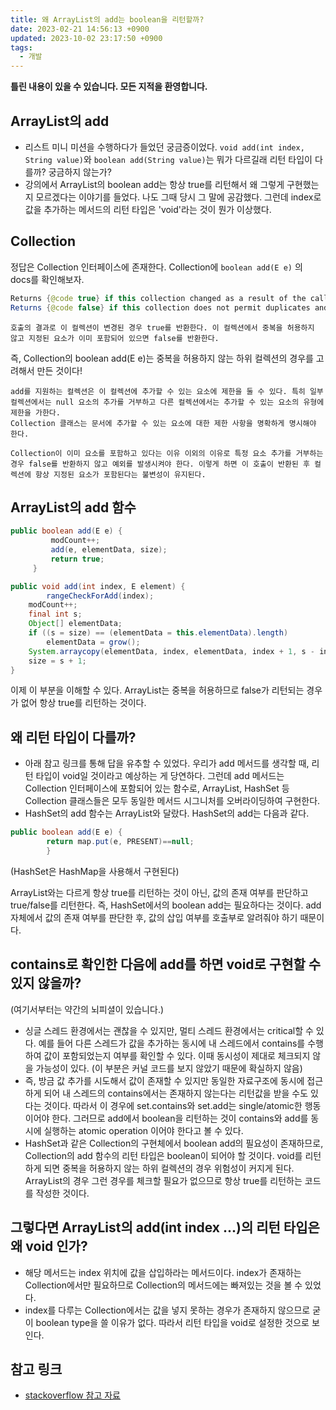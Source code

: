 ```yaml
---
title: 왜 ArrayList의 add는 boolean을 리턴할까?
date: 2023-02-21 14:56:13 +0900
updated: 2023-10-02 23:17:50 +0900
tags:
  - 개발
---
```

**틀린 내용이 있을 수 있습니다. 모든 지적을 환영합니다.**

## ArrayList의 add

- 리스트 미니 미션을 수행하다가 들었던 궁금증이었다. ```void add(int index, String value)```와 ```boolean add(String value)```는 뭐가 다르길래 리턴 타입이 다를까? 궁금하지 않는가?
- 강의에서 ArrayList의 boolean add는 항상 true를 리턴해서 왜 그렇게 구현했는지 모르겠다는 이야기를 들었다. 나도 그때 당시 그 말에 공감했다. 그런데 index로 값을 추가하는 메서드의 리턴 타입은 'void'라는 것이 뭔가 이상했다.

## Collection

정답은 Collection 인터페이스에 존재한다.
Collection에 ```boolean add(E e)``` 의 docs를 확인해보자.

```java
Returns {@code true} if this collection changed as a result of the call.  
Returns {@code false} if this collection does not permit duplicates and already contains the specified element.
```
```호출의 결과로 이 컬렉션이 변경된 경우 true를 반환한다. 이 컬렉션에서 중복을 허용하지 않고 지정된 요소가 이미 포함되어 있으면 false를 반환한다.```

즉, Collection의 boolean add(E e)는 중복을 허용하지 않는 하위 컬렉션의 경우를 고려해서 만든 것이다!

```
add를 지원하는 컬렉션은 이 컬렉션에 추가할 수 있는 요소에 제한을 둘 수 있다. 특히 일부 컬렉션에서는 null 요소의 추가를 거부하고 다른 컬렉션에서는 추가할 수 있는 요소의 유형에 제한을 가한다.
Collection 클래스는 문서에 추가할 수 있는 요소에 대한 제한 사항을 명확하게 명시해야 한다.

Collection이 이미 요소를 포함하고 있다는 이유 이외의 이유로 특정 요소 추가를 거부하는 경우 false를 반환하지 않고 예외를 발생시켜야 한다. 이렇게 하면 이 호출이 반환된 후 컬렉션에 항상 지정된 요소가 포함된다는 불변성이 유지된다.
```

## ArrayList의 add 함수

```java
public boolean add(E e) {
         modCount++;
         add(e, elementData, size);
         return true;
     }
```
     
```java
public void add(int index, E element) {
        rangeCheckForAdd(index);
	modCount++;
	final int s;
	Object[] elementData;
	if ((s = size) == (elementData = this.elementData).length)
		elementData = grow();
	System.arraycopy(elementData, index, elementData, index + 1, s - index);			      elementData[index] = element;						              
	size = s + 1;
}
```
이제 이 부분을 이해할 수 있다. ArrayList는 중복을 허용하므로 false가 리턴되는 경우가 없어 항상 true를 리턴하는 것이다.

## 왜 리턴 타입이 다를까?

- 아래 참고 링크를 통해 답을 유추할 수 있었다. 우리가 add 메서드를 생각할 때, 리턴 타입이 void일 것이라고 예상하는 게 당연하다. 그런데 add 메서드는 Collection 인터페이스에 포함되어 있는 함수로, ArrayList, HashSet 등 Collection 클래스들은 모두 동일한 메서드 시그니처를 오버라이딩하여 구현한다.
- HashSet의 add 함수는 ArrayList와 달랐다. HashSet의 add는 다음과 같다.

```java
public boolean add(E e) {
        return map.put(e, PRESENT)==null;
	    }
```
(HashSet은 HashMap을 사용해서 구현된다)

ArrayList와는 다르게 항상 true를 리턴하는 것이 아닌, 값의 존재 여부를 판단하고 true/false를 리턴한다. 즉, HashSet에서의 boolean add는 필요하다는 것이다. add 자체에서 값의 존재 여부를 판단한 후, 값의 삽입 여부를 호출부로 알려줘야 하기 때문이다.

## contains로 확인한 다음에 add를 하면 void로 구현할 수 있지 않을까?

(여기서부터는 약간의 뇌피셜이 있습니다.)
- 싱글 스레드 환경에서는 괜찮을 수 있지만, 멀티 스레드 환경에서는 critical할 수 있다. 예를 들어 다른 스레드가 값을 추가하는 동시에 내 스레드에서 contains를 수행하여 값이 포함되었는지 여부를 확인할 수 있다. 이때 동시성이 제대로 체크되지 않을 가능성이 있다. (이 부분은 커널 코드를 보지 않았기 때문에 확실하지 않음)
- 즉, 방금 값 추가를 시도해서 값이 존재할 수 있지만 동일한 자료구조에 동시에 접근하게 되어 내 스레드의 contains에서는 존재하지 않는다는 리턴값을 받을 수도 있다는 것이다. 따라서 이 경우에 set.contains와 set.add는 single/atomic한 행동이어야 한다. 그러므로 add에서 boolean을 리턴하는 것이 contains와 add를 동시에 실행하는 atomic operation 이어야 한다고 볼 수 있다.
- HashSet과 같은 Collection의 구현체에서 boolean add의 필요성이 존재하므로, Collection의 add 함수의 리턴 타입은 boolean이 되어야 할 것이다. void를 리턴하게 되면 중복을 허용하지 않는 하위 컬렉션의 경우 위험성이 커지게 된다. ArrayList의 경우 그런 경우를 체크할 필요가 없으므로 항상 true를 리턴하는 코드를 작성한 것이다.

## 그렇다면 ArrayList의 add(int index ...)의 리턴 타입은 왜 void 인가?

- 해당 메서드는 index 위치에 값을 삽입하라는 메서드이다. index가 존재하는 Collection에서만 필요하므로 Collection의 메서드에는 빠져있는 것을 볼 수 있었다.
- index를 다루는 Collection에서는 값을 넣지 못하는 경우가 존재하지 않으므로 굳이 boolean type을 쓸 이유가 없다. 따라서 리턴 타입을 void로 설정한 것으로 보인다.

## 참고 링크
- [stackoverflow 참고 자료](https://stackoverflow.com/questions/24173117/why-does-list-adde-return-boolean-while-list-addint-e-returns-void)

